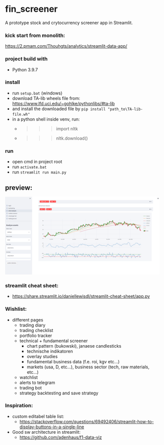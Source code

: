 # fin_screener
A prototype stock and crytocurrency screener app in Streamlit.

### kick start from monolith:
https://2.pmam.com/Thouhgts/analytics/streamlit-data-app/

### project build with
 * Python 3.9.7

### install
 * run `setup.bat` (windows)
 * download TA-lib wheels file from: https://www.lfd.uci.edu/~gohlke/pythonlibs/#ta-lib
 * and install the downloaded file by ```pip install "path_to\TA-lib-file.wh"```
 * in a python shell inside venv, run: 
   * >>> import nltk
   * >>> nltk.download()

### run
 * open cmd in project root
 * run `activate.bat`
 * run `streamlit run main.py`

## preview:
![img.png](img.png)

### streamlit  cheat sheet:
 * https://share.streamlit.io/daniellewisdl/streamlit-cheat-sheet/app.py

### Wishlist:
 * different pages
   * trading diary
   * trading checklist
   * portfolio tracker
   * technical + fundamental screener
     * chart pattern (bukowski), janaese candlesticks
     * technische indikatoren
     * overlay studies
     * fundamental business data (f.e. roi, kgv etc...)
     * markets (usa, D, etc...), business sector (tech, raw materials, etc...) 
   * watchlist
   * alerts to telegram
   * trading bot
   * strategy backtesting and save strategy

### Inspiration:
 * custom editabel table list:
   * https://stackoverflow.com/questions/69492406/streamlit-how-to-display-buttons-in-a-single-line
 * Good sw architecture in streamlit:
   * https://github.com/adenhaus/f1-data-viz
